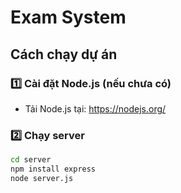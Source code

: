 # Exam System

## Cách chạy dự án

### 1️⃣ Cài đặt Node.js (nếu chưa có)
- Tải Node.js tại: https://nodejs.org/

### 2️⃣ Chạy server
```sh
cd server
npm install express
node server.js
